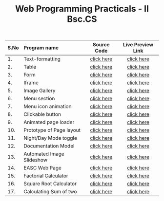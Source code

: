 <br>
<h1 align=center><b>Web Programming Practicals - II Bsc.CS</b></h1>
<br>

| S.No | Program name | Source Code | Live Preview Link |
| :----- | :----- | :-----: | :-----: |
| 1. | Text-formatting | [click here](https://github.com/easc-clone/web-practicals/blob/main/text-formatting/index.html) |  [click here](https://easc-clone.github.io/web-practicals/text-formatting/)  |
| 2. | Table | [click here](https://github.com/easc-clone/web-practicals/blob/main/table/index.html) |  [click here](https://easc-clone.github.io/web-practicals/table/)  |
| 3. | Form | [click here](https://github.com/easc-clone/web-practicals/blob/main/form/index.html) |  [click here](https://easc-clone.github.io/web-practicals/form/)  |
| 4. | Iframe | [click here](https://github.com/easc-clone/web-practicals/blob/main/iframe/index.html) |  [click here](https://easc-clone.github.io/web-practicals/iframe/)  |
| 5. | Image Gallery | [click here](https://github.com/easc-clone/web-practicals/blob/main/flexGallery/index.html) |  [click here](https://easc-clone.github.io/web-practicals/flexGallery/)  |
| 6. | Menu section | [click here](https://github.com/easc-clone/web-practicals/blob/main/menu/index.html) |  [click here](https://easc-clone.github.io/web-practicals/menu/)  |
| 7. | Menu icon animation | [click here](https://github.com/easc-clone/web-practicals/blob/main-animation/text-formatting/index.html) |  [click here](https://easc-clone.github.io/web-practicals/menu-animation/)  |
| 8. | Clickable button | [click here](https://github.com/easc-clone/web-practicals/blob/main/click-btn/index.html) |  [click here](https://easc-clone.github.io/web-practicals/click-btn/)  |
| 9. | Animated page loader | [click here](https://github.com/easc-clone/web-practicals/blob/main/loader/index.html) |  [click here](https://easc-clone.github.io/web-practicals/loader/)  |
| 10. | Prototype of Page layout | [click here](https://github.com/easc-clone/web-practicals/blob/main/layout/index.html) |  [click here](https://easc-clone.github.io/web-practicals/layout/)  |
| 11. | Night/Day Mode toggle | [click here](https://github.com/easc-clone/web-practicals/blob/main/toggle/index.html) | [click here](https://easc-clone.github.io/web-practicals/toggle/) |
| 12. | Documentation Model | [click here](https://github.com/easc-clone/web-practicals/blob/main/documentation/index.html) |  [click here](https://easc-clone.github.io/web-practicals/documentation/)  |
| 13. | Automated Image Slideshow | [click here](https://github.com/easc-clone/web-practicals/blob/main/slideshow/index.html) |  [click here](https://easc-clone.github.io/web-practicals/slideshow/)  |
| 14. | EASC Web Page | [click here](https://github.com/easc-clone/web-practicals/blob/main/easc-page/index.html) | [click here](https://easc-clone.github.io/web-practicals/easc-page/)  |
| 15. | Factorial Calculator | [click here](https://github.com/easc-clone/web-practicals/blob/main/factorial/index.html) | [click here](https://easc-clone.github.io/web-practicals/factorial/) |
| 16. | Square Root Calculator | [click here](https://github.com/easc-clone/web-practicals/blob/main/square-root/index.html) | [click here](https://easc-clone.github.io/web-practicals/square-root/) |
| 17. | Calculating Sum of two | [click here](https://github.com/easc-clone/web-practicals/blob/main/sum-of-two/index.html) | [click here](https://easc-clone.github.io/web-practicals/sum-of-two/) |

